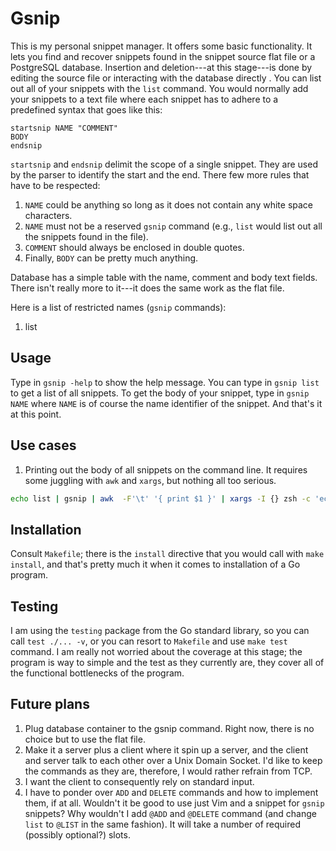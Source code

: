 # Gsnip

This is my personal snippet manager. It offers some basic functionality. It
lets you find and recover snippets found in the snippet source flat file or a
PostgreSQL database. Insertion and deletion---at this stage---is done by
editing the source file or interacting with the database directly . You can
list out all of your snippets with the `list` command. You would normally add
your snippets to a text file where each snippet has to adhere to a predefined
syntax that goes like this:

```
startsnip NAME "COMMENT"
BODY
endsnip
```

`startsnip` and `endsnip` delimit the scope of a single snippet. They are used
by the parser to identify the start and the end. There few more rules that have
to be respected:

1. `NAME` could be anything so long as it does not contain any white space
   characters.
2. `NAME` must not be a reserved `gsnip` command (e.g., `list` would list out
   all the snippets found in the file).
3. `COMMENT` should always be enclosed in double quotes.
4. Finally, `BODY` can be pretty much anything.

Database has a simple table with the name, comment and body text fields. There
isn't really more to it---it does the same work as the flat file.

Here is a list of restricted names (`gsnip` commands):
1. list


## Usage

Type in `gsnip -help` to show the help message. You can type in `gsnip list` to
get a list of all snippets. To get the body of your snippet, type in `gsnip
NAME` where `NAME` is of course the name identifier of the snippet. And that's
it at this point.


## Use cases

1. Printing out the body of all snippets on the command line. It requires some
   juggling with `awk` and `xargs`, but nothing all too serious.

```sh
echo list | gsnip | awk  -F'\t' '{ print $1 }' | xargs -I {} zsh -c 'echo {} | gsnip'
```


## Installation

Consult `Makefile`; there is the `install` directive that you would call with
`make install`, and that's pretty much it when it comes to installation of a Go
program.


## Testing

I am using the `testing` package from the Go standard library, so you can call
`test ./... -v`, or you can resort to `Makefile` and use `make test` command. I
am really not worried about the coverage at this stage; the program is way to
simple and the test as they currently are, they cover all of the functional
bottlenecks of the program.


## Future plans

1. Plug database container to the gsnip command. Right now, there is no choice
   but to use the flat file.
2. Make it a server plus a client where it spin up a server, and the client and
   server talk to each other over a Unix Domain Socket. I'd like to keep the
   commands as they are, therefore, I would rather refrain from TCP.
3. I want the client to consequently rely on standard input.
4. I have to ponder over `ADD` and `DELETE` commands and how to implement them,
   if at all. Wouldn't it be good to use just Vim and a snippet for `gsnip`
   snippets? Why wouldn't I add `@ADD` and `@DELETE` command (and change `list`
   to `@LIST` in the same fashion). It will take a number of required (possibly
   optional?) slots.
